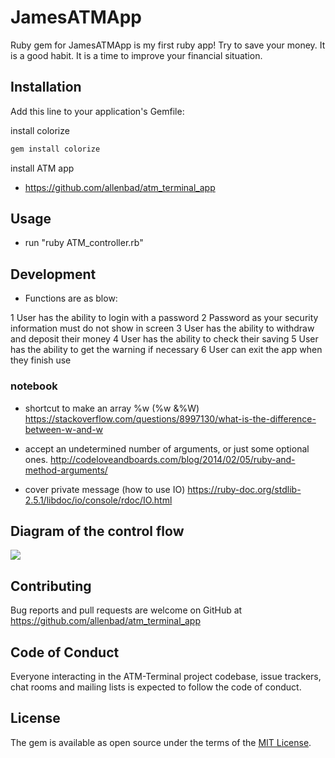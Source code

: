 # JamesATMApp

Ruby gem for JamesATMApp is my first ruby app! Try to save your money. It is a good habit. It is a time to improve your financial situation.

## Installation

Add this line to your application's Gemfile:

install colorize

```ruby
gem install colorize
```

install ATM app

* https://github.com/allenbad/atm_terminal_app
<!-- 
And then execute:

    $ bundle install

Or install it yourself as:

    $ gem install harrisons_food_app -->

## Usage

* run "ruby ATM_controller.rb"

## Development
* Functions are as blow:

1	User has the ability to login with a password
2	Password as your security information must do not show in screen
3	User has the ability to withdraw and deposit their money
4	User has the ability to check their saving
5	User has the ability to get the warning if necessary
6	User can exit the app when they finish use

### notebook

* shortcut to make an array %w (%w &%W) 
https://stackoverflow.com/questions/8997130/what-is-the-difference-between-w-and-w

* accept an undetermined number of arguments, or just some optional ones. 
http://codeloveandboards.com/blog/2014/02/05/ruby-and-method-arguments/

* cover private message (how to use IO) 
https://ruby-doc.org/stdlib-2.5.1/libdoc/io/console/rdoc/IO.html 

## Diagram of the control flow
 
![](./docs/James_ATM.png)

## Contributing

Bug reports and pull requests are welcome on GitHub at https://github.com/allenbad/atm_terminal_app

## Code of Conduct

Everyone interacting in the ATM-Terminal project codebase, issue trackers, chat rooms and mailing lists is expected to follow the code of conduct.

## License

The gem is available as open source under the terms of the [MIT License](https://opensource.org/licenses/MIT).

